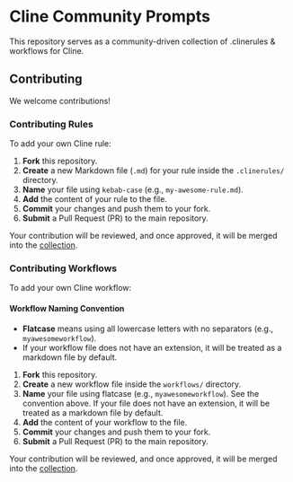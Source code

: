 # Cline Community Prompts

This repository serves as a community-driven collection of .clinerules & workflows for Cline.

## Contributing

We welcome contributions!

### Contributing Rules

To add your own Cline rule:

1.  **Fork** this repository.
2.  **Create** a new Markdown file (`.md`) for your rule inside the `.clinerules/` directory.
3.  **Name** your file using `kebab-case` (e.g., `my-awesome-rule.md`).
4.  **Add** the content of your rule to the file.
5.  **Commit** your changes and push them to your fork.
6.  **Submit** a Pull Request (PR) to the main repository.

Your contribution will be reviewed, and once approved, it will be merged into the [collection](https://cline.bot/prompts).

### Contributing Workflows

To add your own Cline workflow:

#### Workflow Naming Convention

- **Flatcase** means using all lowercase letters with no separators (e.g., `myawesomeworkflow`).
- If your workflow file does not have an extension, it will be treated as a markdown file by default.

1.  **Fork** this repository.
2.  **Create** a new workflow file inside the `workflows/` directory.
3.  **Name** your file using flatcase (e.g., `myawesomeworkflow`). See the convention above. If your file does not have an extension, it will be treated as a markdown file by default.
4.  **Add** the content of your workflow to the file.
5.  **Commit** your changes and push them to your fork.
6.  **Submit** a Pull Request (PR) to the main repository.

Your contribution will be reviewed, and once approved, it will be merged into the [collection](https://cline.bot/prompts).

